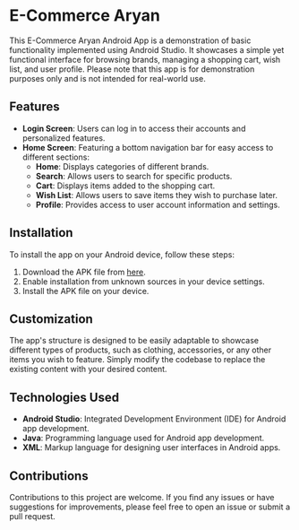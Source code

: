 # E-Commerce Aryan

This E-Commerce Aryan Android App is a demonstration of basic functionality implemented using Android Studio. It showcases a simple yet functional interface for browsing brands, managing a shopping cart, wish list, and user profile. Please note that this app is for demonstration purposes only and is not intended for real-world use.

## Features

- **Login Screen**: Users can log in to access their accounts and personalized features.
- **Home Screen**: Featuring a bottom navigation bar for easy access to different sections:
  - **Home**: Displays categories of different brands.
  - **Search**: Allows users to search for specific products.
  - **Cart**: Displays items added to the shopping cart.
  - **Wish List**: Allows users to save items they wish to purchase later.
  - **Profile**: Provides access to user account information and settings.

## Installation

To install the app on your Android device, follow these steps:

1. Download the APK file from [here](https://drive.google.com/file/d/1jRR6ZE6aVhxAqMWE9D153fUA0LFN8h8d/view?usp=sharing).
2. Enable installation from unknown sources in your device settings.
3. Install the APK file on your device.

## Customization

The app's structure is designed to be easily adaptable to showcase different types of products, such as clothing, accessories, or any other items you wish to feature. Simply modify the codebase to replace the existing content with your desired content.

## Technologies Used

- **Android Studio**: Integrated Development Environment (IDE) for Android app development.
- **Java**: Programming language used for Android app development.
- **XML**: Markup language for designing user interfaces in Android apps.

## Contributions

Contributions to this project are welcome. If you find any issues or have suggestions for improvements, please feel free to open an issue or submit a pull request.
